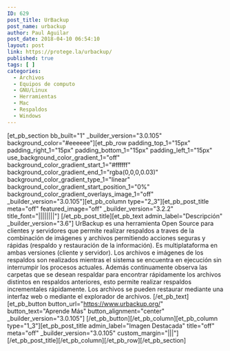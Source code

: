 ```yaml
---
ID: 629
post_title: UrBackup
post_name: urbackup
author: Paul Aguilar
post_date: 2018-04-10 06:54:10
layout: post
link: https://protege.la/urbackup/
published: true
tags: [ ]
categories:
  - Archivos
  - Equipos de computo
  - GNU/Linux
  - Herramientas
  - Mac
  - Respaldos
  - Windows
---
```

[et_pb_section bb_built="1" \_builder\_version="3.0.105" background_color="#eeeeee"][et_pb_row padding_top_1="15px" padding_right_1="15px" padding_bottom_1="15px" padding_left_1="15px" use_background_color_gradient_1="off" background_color_gradient_start_1="#ffffff" background_color_gradient_end_1="rgba(0,0,0,0.03)" background_color_gradient_type_1="linear" background_color_gradient_start_position_1="0%" background_color_gradient_overlays_image_1="off" \_builder\_version="3.0.105"][et_pb_column type="2_3"][et_pb_post_title meta="off" featured_image="off" \_builder\_version="3.2.2" title_font="||||||||"] [/et_pb_post_title][et_pb_text admin_label="Descripción" \_builder\_version="3.6"] UrBackup es una herramienta Open Source para clientes y servidores que permite realizar respaldos a traves de la combinación de imágenes y archivos permitiendo acciones seguras y rápidas (respaldo y restauración de la información). Es multiplataforma en ambas versiones (cliente y servidor). Los archivos e imágenes de los respaldos son realizados mientras el sistema se encuentra en ejecución sin interrumpir los procesos actuales. Además continuamente observa las carpetas que se desean respaldar para encontrar rápidamente los archivos distintos en respaldos anteriores, esto permite realizar respaldos incrementales rápidamente. Los archivos se pueden restaurar mediante una interfaz web o mediante el explorador de archivos. [/et_pb_text][et_pb_button button_url="https://www.urbackup.org/" button_text="Aprende Más" button_alignment="center" \_builder\_version="3.0.105"] [/et_pb_button][/et_pb_column][et_pb_column type="1_3"][et_pb_post_title admin_label="Imagen Destacada" title="off" meta="off" \_builder\_version="3.0.105" custom_margin="|||"] [/et_pb_post_title][/et_pb_column][/et_pb_row][/et_pb_section]